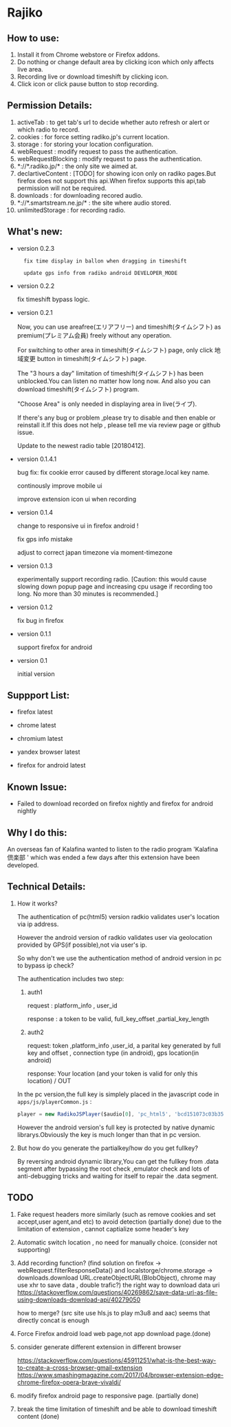 Rajiko
====================
How to use:
-------------------
1. Install it from Chrome webstore or Firefox addons.
2. Do nothing or change default area by clicking icon which only affects live area.
3. Recording live or download timeshift by clicking icon. 
4. Click icon or click pause button to stop recording.


Permission Details:
-------------------
1. activeTab : to get tab's url to decide whether auto refresh or alert or which radio to record.
2. cookies : for force setting radiko.jp's current location.
3. storage : for storing your location configuration.
4. webRequest : modify request to pass the authentication.
5. webRequestBlocking : modify request to pass the authentication.
6. \*://\*.radiko.jp/\* : the only site we aimed at.
7. declartiveContent : [TODO] for showing icon only on radiko pages.But firefox does not support this api.When firefox supports this api,tab permission will not be required.
8. downloads : for downloading recored audio.
9. \*://\*.smartstream.ne.jp/\* : the site where audio stored.
10. unlimitedStorage : for recording radio.


What's new:
-----------
+ version 0.2.3

        fix time display in ballon when dragging in timeshift

        update gps info from radiko android DEVELOPER_MODE

+ version 0.2.2

    fix timeshift bypass logic.

+ version 0.2.1
    
    Now, you can use areafree(エリアフリー) and timeshift(タイムシフト) as premium(プレミアム会員)  freely without any operation.

    For switching to  other area in timeshift(タイムシフト) page, only click 地域変更 button in timeshift(タイムシフト) page.

    The "3 hours a day" limitation of timeshift(タイムシフト) has been unblocked.You can listen no matter how long now. And also you can download timeshift(タイムシフト) program.

    "Choose Area" is only needed in displaying area in live(ライブ).

    If there's any bug or problem ,please try to disable and then enable or reinstall it.If this does not help , please tell me via review page or github issue.

    Update to the newest radio table [20180412].

+ version 0.1.4.1
    
    bug fix: fix cookie error caused by different storage.local key name.

    continously improve mobile ui

    improve extension icon ui when recording


+ version 0.1.4

    change to responsive ui in firefox android !

    fix gps info mistake

    adjust to correct japan timezone via moment-timezone

+ version 0.1.3

    experimentally support recording radio. [Caution: this would cause slowing down popup page and increasing cpu usage if recording too long. No more than 30 minutes is recommended.]

+ version 0.1.2
    
    fix bug in firefox

+ version 0.1.1

    support firefox for android

+ version 0.1
    
    initial version
    
Suppport List:
------------------
+ firefox latest

+ chrome latest

+ chromium latest

+ yandex browser latest

+ firefox for android latest

Known Issue:
---------------
+ Failed to download recorded on firefox nightly and firefox for android nightly

Why I do this:
-------------------
An overseas fan of Kalafina wanted to listen to the radio program 'Kalafina倶楽部 ' which was ended a few days after this extension have been developed.

Technical Details:
------------------
1. How it works?

    The authentication of pc(html5) version radkio validates user's location via ip address.
    
    However the android version of radkio validates user via geolocation provided by GPS(if possible),not via user's ip.
    
    So why don't we use the authentication method of android version in pc to bypass ip check?

    The authentication includes two step:
    1.  auth1

        request : platform_info , user_id

        response : a token to be valid, full_key_offset ,partial_key_length

    2.  auth2

        request: token ,platform_info ,user_id, a parital key generated by full key and offset ,  connection type (in android), gps location(in android)

        response: Your location (and your token is valid for only this location) / OUT
    
    In the pc version,the full key is simplely placed in the javascript code in `apps/js/playerCommon.js` :

    ```javascript
    player = new RadikoJSPlayer($audio[0], 'pc_html5', 'bcd151073c03b352e1ef2fd66c32209da9ca0afa' /*full key*/ ...
    ```
    However the android version's full key is protected by native dynamic librarys.Obviously the key is much longer than that in pc version.

2. But how do you generate the partialkey/how do you get fullkey?

    By reversing android dynamic library,You can get the fullkey from .data segment  after bypassing the root check ,emulator check and lots of anti-debugging tricks and waiting for itself to repair the .data segment.

TODO
------------
1. Fake request headers more similarly (such as remove cookies and set accept,user agent,and etc) to avoid detection (partially done)
    due to the limitation of extension , cannot captialize some header's key 
2. Automatic switch location , no need for manually choice. (consider not supporting)
3. Add recording function? (find solution on firefox -> webRequest.filterResponseData() and localstorge/chrome.storage ->  downloads.download  URL.createObjectURL(BlobObject), chrome may use xhr to save data , double trafic?) 
    the right way to download data uri 
    https://stackoverflow.com/questions/40269862/save-data-uri-as-file-using-downloads-download-api/40279050

    how to merge? (src site use hls.js to play m3u8 and aac) 
        seems that directly concat is enough

4. Force Firefox android load web page,not app download page.(done)
5. consider generate different extension in different browser 

    https://stackoverflow.com/questions/45911251/what-is-the-best-way-to-create-a-cross-browser-gmail-extension
    https://www.smashingmagazine.com/2017/04/browser-extension-edge-chrome-firefox-opera-brave-vivaldi/
6. modify firefox android page to responsive page. (partially done)
7. break the time limitation of timeshift and be able to download timeshift content (done)